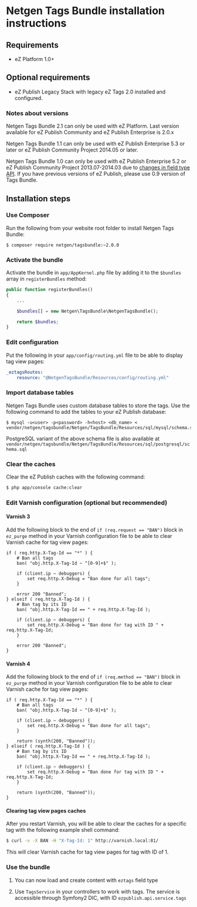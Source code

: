 Netgen Tags Bundle installation instructions
============================================

Requirements
------------

* eZ Platform 1.0+

Optional requirements
---------------------

* eZ Publish Legacy Stack with legacy eZ Tags 2.0 installed and configured.

### Notes about versions

Netgen Tags Bundle 2.1 can only be used with eZ Platform. Last version available for eZ Publish Community and eZ Publish Enterprise is 2.0.x

Netgen Tags Bundle 1.1 can only be used with eZ Publish Enterprise 5.3 or later or eZ Publish Community Project 2014.05 or later.

Netgen Tags Bundle 1.0 can only be used with eZ Publish Enterprise 5.2 or eZ Publish Community Project 2013.07-2014.03 due to [changes in field type API](https://github.com/ezsystems/ezpublish-kernel/pull/429). If you have previous versions of eZ Publish, please use 0.9 version of Tags Bundle.

Installation steps
------------------

### Use Composer

Run the following from your website root folder to install Netgen Tags Bundle:

```
$ composer require netgen/tagsbundle:~2.0.0
```

### Activate the bundle

Activate the bundle in `app/AppKernel.php` file by adding it to the `$bundles` array in `registerBundles` method:

```php
public function registerBundles()
{
    ...

    $bundles[] = new Netgen\TagsBundle\NetgenTagsBundle();

    return $bundles;
}
```

### Edit configuration

Put the following in your `app/config/routing.yml` file to be able to display tag view pages:

```yml
_eztagsRoutes:
    resource: "@NetgenTagsBundle/Resources/config/routing.yml"
```

### Import database tables

Netgen Tags Bundle uses custom database tables to store the tags. Use the following command to add the tables to your eZ Publish database:

```
$ mysql -u<user> -p<password> -h<host> <db_name> < vendor/netgen/tagsbundle/Netgen/TagsBundle/Resources/sql/mysql/schema.sql
```

PostgreSQL variant of the above schema file is also available at `vendor/netgen/tagsbundle/Netgen/TagsBundle/Resources/sql/postgresql/schema.sql`

### Clear the caches

Clear the eZ Publish caches with the following command:

```bash
$ php app/console cache:clear
```

### Edit Varnish configuration (optional but recommended)

#### Varnish 3

Add the following block to the end of `if (req.request == "BAN")` block in `ez_purge` method in your Varnish configuration file to be able to clear Varnish cache for tag view pages:

```varnish
if ( req.http.X-Tag-Id == "*" ) {
    # Ban all tags
    ban( "obj.http.X-Tag-Id ~ ^[0-9]+$" );

    if (client.ip ~ debuggers) {
        set req.http.X-Debug = "Ban done for all tags";
    }

    error 200 "Banned";
} elseif ( req.http.X-Tag-Id ) {
    # Ban tag by its ID
    ban( "obj.http.X-Tag-Id == " + req.http.X-Tag-Id );

    if (client.ip ~ debuggers) {
        set req.http.X-Debug = "Ban done for tag with ID " + req.http.X-Tag-Id;
    }

    error 200 "Banned";
}
```

#### Varnish 4

Add the following block to the end of `if (req.method == "BAN")` block in `ez_purge` method in your Varnish configuration file to be able to clear Varnish cache for tag view pages:

```varnish
if ( req.http.X-Tag-Id == "*" ) {
    # Ban all tags
    ban( "obj.http.X-Tag-Id ~ ^[0-9]+$" );

    if (client.ip ~ debuggers) {
        set req.http.X-Debug = "Ban done for all tags";
    }

    return (synth(200, "Banned"));
} elseif ( req.http.X-Tag-Id ) {
    # Ban tag by its ID
    ban( "obj.http.X-Tag-Id == " + req.http.X-Tag-Id );

    if (client.ip ~ debuggers) {
        set req.http.X-Debug = "Ban done for tag with ID " + req.http.X-Tag-Id;
    }

    return (synth(200, "Banned"));
}
```

#### Clearing tag view pages caches

After you restart Varnish, you will be able to clear the caches for a specific tag with the following example shell command:

```bash
$ curl -v -X BAN -H "X-Tag-Id: 1" http://varnish.local:81/
```

This will clear Varnish cache for tag view pages for tag with ID of 1.

### Use the bundle

1) You can now load and create content with `eztags` field type

2) Use `TagsService` in your controllers to work with tags. The service is accessible through Symfony2 DIC, with ID `ezpublish.api.service.tags`
